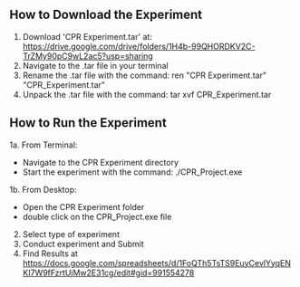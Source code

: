 ****How to Download the Experiment**** 
--------------------------------------------

1. Download 'CPR Experiment.tar' at: https://drive.google.com/drive/folders/1H4b-99QHORDKV2C-TrZMy90pC9wL2ac5?usp=sharing
2. Navigate to the .tar file in your terminal
3. Rename the .tar file with the command: ren "CPR Experiment.tar" "CPR_Experiment.tar"
4. Unpack the .tar file with the command: tar xvf CPR_Experiment.tar


****How to Run the Experiment**** 
--------------------------------------------
1a. From Terminal:
  - Navigate to the CPR Experiment directory
  - Start the experiment with the command: ./CPR_Project.exe

1b. From Desktop:
  - Open the CPR Experiment folder
  - double click on the CPR_Project.exe file

2. Select type of experiment
3. Conduct experiment and Submit
4. Find Results at https://docs.google.com/spreadsheets/d/1FoQTh5TsTS9EuyCevlYyqENKI7W9fFzrtUjMw2E31cg/edit#gid=991554278 
